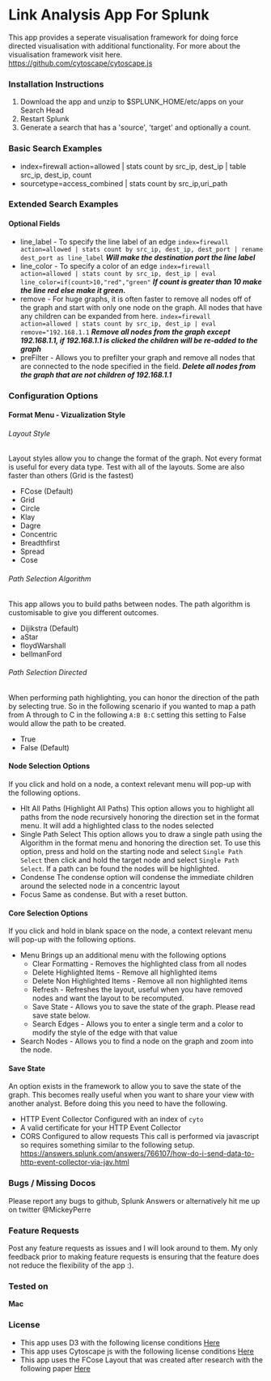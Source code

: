 # Link Analysis App For Splunk #
This app provides a seperate visualisation framework for doing force directed visualisation with additional functionality.
For more about the visualisation framework visit here.
https://github.com/cytoscape/cytoscape.js
### Installation Instructions
1. Download the app and unzip to $SPLUNK_HOME/etc/apps on your Search Head
2. Restart Splunk
3. Generate a search that has a 'source', 'target' and optionally a count. 

### Basic Search Examples
- index=firewall action=allowed | stats count by src_ip, dest_ip | table src_ip, dest_ip, count
- sourcetype=access_combined | stats count by src_ip,uri_path

### Extended Search Examples

#### Optional Fields
- line_label - To specify the line label of an edge
```index=firewall action=allowed | stats count by src_ip, dest_ip, dest_port | rename dest_port as line_label```
***Will make the destination port the line label***
- line_color - To specify a color of an edge
```index=firewall action=allowed | stats count by src_ip, dest_ip | eval line_color=if(count>10,"red","green"```
***If count is greater than 10 make the line red else make it green.***
- remove - For huge graphs, it is often faster to remove all nodes off of the graph and start with only one node on the graph.  All nodes that have any children can be expanded from here.
```index=firewall action=allowed | stats count by src_ip, dest_ip | eval remove="192.168.1.1```
***Remove all nodes from the graph except 192.168.1.1, if 192.168.1.1 is clicked the children will be re-added to the graph***
- preFilter - Allows you to prefilter your graph and remove all nodes that are connected to the node specified in the field.
***Delete all nodes from the graph that are not children of 192.168.1.1***

### Configuration Options

#### Format Menu - Vizualization Style

###### Layout Style
Layout styles allow you to change the format of the graph.  Not every format is useful for every data type.  Test with all of the layouts.  Some are also faster than others (Grid is the fastest)
  - FCose (Default)
  - Grid
  - Circle
  - Klay
  - Dagre
  - Concentric
  - Breadthfirst
  - Spread
  - Cose

###### Path Selection Algorithm
This app allows you to build paths between nodes.  The path algorithm is customisable to give you different outcomes.
  - Dijikstra (Default)
  - aStar
  - floydWarshall
  - bellmanFord

###### Path Selection Directed
When performing path highlighting, you can honor the direction of the path by selecting true. So in the following scenario if you wanted to map a path from A through to C in the following  ```A:B B:C``` setting this setting to False would allow the path to be created.
  - True
  - False (Default)

#### Node Selection Options
If you click and hold on a node, a context relevant menu will pop-up with the following options.
- Hlt All Paths (Highlight All Paths)
This option allows you to highlight all paths from the node recursively honoring the direction set in the format menu.  It will add a highlighted class to the nodes selected
- Single Path Select
This option allows you to draw a single path using the Algorithm in the format menu and honoring the direction set.  To use this option, press and hold on the starting node and select ```Single Path Select``` then click and hold the target node and select ```Single Path Select```.  If a path can be found the nodes will be highlighted.
- Condense
The condense option will condense the immediate children around the selected node in a concentric layout
- Focus
Same as condense.  But with a reset button.

#### Core Selection Options
If you click and hold in blank space on the node, a context relevant menu will pop-up with the following options.
- Menu 
Brings up an additional menu with the following options
    - Clear Formatting - Removes the highlighted class from all nodes
    - Delete Highlighted Items - Remove all highlighted items
    - Delete Non Highlighted Items - Remove all non highlighted items
    - Refresh - Refreshes the layout, useful when you have removed nodes and want the layout to be recomputed.
    - Save State - Allows you to save the state of the graph.  Please read save state below.
    - Search Edges - Allows you to enter a single term and a color to modify the style of the edge with that value
- Search Nodes - Allows you to find a node on the graph and zoom into the node.

#### Save State
An option exists in the framework to allow you to save the state of the graph.  This becomes really useful when you want to share your view with another analyst.  Before doing this you need to have the following.
- HTTP Event Collector Configured with an index of ```cyto```
- A valid certificate for your HTTP Event Collector
- CORS Configured to allow requests
This call is performed via javascript so requires something similar to the following setup.
https://answers.splunk.com/answers/766107/how-do-i-send-data-to-http-event-collector-via-jav.html

### Bugs / Missing Docos
Please report any bugs to github, Splunk Answers or alternatively hit me up on twitter @MickeyPerre

### Feature Requests
Post any feature requests as issues and I will look around to them.  My only feedback prior to making feature requests is ensuring that the feature does not reduce the flexibility of the app :).

### Tested on
**Mac**

### License
- This app uses D3 with the following license conditions
[Here](https://github.com/d3/d3/blob/master/LICENSE)
- This app uses Cytoscape js with the following license conditions
[Here](https://raw.githubusercontent.com/cytoscape/cytoscape.js/master/LICENSE)
- This app uses the FCose Layout that was created after research with the following paper
[Here](https://www.ncbi.nlm.nih.gov/pmc/articles/PMC4708103/)